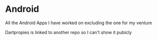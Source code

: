 # Android
All the Android Apps I have worked on excluding the one for my venture

Dartpropies is linked to another repo so I can't show it pubicly
